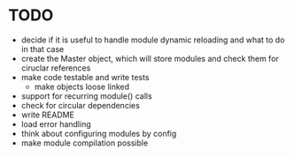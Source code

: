 # TODO

* decide if it is useful to handle module dynamic reloading and what to do in that case
* create the Master object, which will store modules and check them for ciruclar references
* make code testable and write tests
	* make objects loose linked
* support for recurring module() calls
* check for circular dependencies
* write README
* load error handling
* think about configuring modules by config
* make module compilation possible
